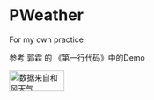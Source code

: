 # PWeather
For my own practice

参考 郭霖 的 《第一行代码》中的Demo




<img src="https://share.heweather.com/media/powered-by-heweather-light1.png" width="100" height="38" alt="数据来自和风天气" />
